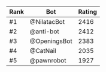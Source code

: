 Rank|Bot|Rating
---|---|---
#1|@NilatacBot|2416
#2|@anti-bot|2412
#3|@OpeningsBot|2383
#4|@CatNail|2035
#5|@pawnrobot|1927

